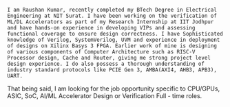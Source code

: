 
    I am Raushan Kumar, recently completed my BTech Degree in Electrical Engineering at NIT Surat. I have been working on the verification of ML/DL Accelerators as part of my Research Internship at IIT Jodhpur and have hands-on experience in developing VIPs and assessing functional coverage to ensure design correctness. I have Sophisticated knowledge of Verilog, SystemVerilog, UVM and experience in deployment of designs on Xilinx Basys 3 FPGA. Earlier work of mine is designing of various components of Computer Architecture such as RISC-V Processor design, Cache and Router, giving me strong project level design experience. I do also possess a thorough understanding of industry standard protocols like PCIE Gen 3, AMBA(AXI4, AHB3, APB3), UART.

That being said, I am looking for the job opportunity specific to CPU/GPUs, ASIC, SoC, AI/ML Accelerator Design or Verification Full - time roles.

